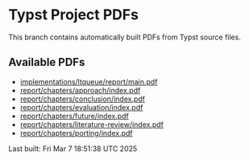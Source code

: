 # Typst Project PDFs

This branch contains automatically built PDFs from Typst source files.

## Available PDFs

- [implementations/ltqueue/report/main.pdf](implementations/ltqueue/report/main.pdf)
- [report/chapters/approach/index.pdf](report/chapters/approach/index.pdf)
- [report/chapters/conclusion/index.pdf](report/chapters/conclusion/index.pdf)
- [report/chapters/evaluation/index.pdf](report/chapters/evaluation/index.pdf)
- [report/chapters/future/index.pdf](report/chapters/future/index.pdf)
- [report/chapters/literature-review/index.pdf](report/chapters/literature-review/index.pdf)
- [report/chapters/porting/index.pdf](report/chapters/porting/index.pdf)

Last built: Fri Mar  7 18:51:38 UTC 2025
